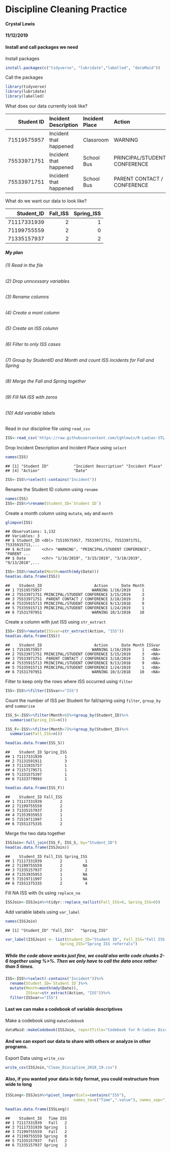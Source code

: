 Discipline Cleaning Practice
================

#### Crystal Lewis

#### 11/12/2019

#### Install and call packages we need

Install packages

``` r
install.packages(c("tidyverse", "lubridate","labelled", "dataMaid"))
```

Call the packages

``` r
library(tidyverse)
library(lubridate)
library(labelled)
```

What does our data currently look
like?

|  Student ID | Incident Description   | Incident Place | Action                       | Date      |
| ----------: | :--------------------- | :------------- | :--------------------------- | :-------- |
| 71519575957 | Incident that happened | Classroom      | WARNING                      | 1/16/2019 |
| 75533971751 | Incident that happened | School Bus     | PRINCIPAL/STUDENT CONFERENCE | 3/15/2019 |
| 75533971751 | Incident that happened | School Bus     | PARENT CONTACT / CONFERENCE  | 3/18/2019 |

What do we want our data to look like?

| Student\_ID | Fall\_ISS | Spring\_ISS |
| ----------: | --------: | ----------: |
| 71117331939 |         2 |           1 |
| 71199755559 |         2 |           0 |
| 71335157937 |         2 |           2 |

##### My plan

###### (1) Read in the file

###### (2) Drop unncessary variables

###### (3) Rename columns

###### (4) Create a mont column

###### (5) Create an ISS column

###### (6) Filter to only ISS cases

###### (7) Group by StudentID and Month and count ISS incidents for Fall and Spring

###### (8) Merge the Fall and Spring together

###### (9) Fill NA ISS with zeros

###### (10) Add variable labels

Read in our discipline file using
`read_csv`

``` r
ISS<-read_csv('https://raw.githubusercontent.com/Cghlewis/R-Ladies-STL-Cleaning-Data-R/master/Data/Discipline.csv')
```

Drop Incident Description and Incident Place using
    `select`

``` r
names(ISS)
```

    ## [1] "Student ID"           "Incident Description" "Incident Place"      
    ## [4] "Action"               "Date"

``` r
ISS<-ISS%>%select(-contains("Incident"))
```

Rename the Student ID column using `rename`

``` r
names(ISS)
ISS<-ISS%>%rename(Student_ID=`Student ID`)
```

Create a month column using `mutate`, `mdy` and `month`

``` r
glimpse(ISS)
```

    ## Observations: 1,132
    ## Variables: 3
    ## $ Student_ID <dbl> 71519575957, 75533971751, 75533971751, 75335915713,...
    ## $ Action     <chr> "WARNING", "PRINCIPAL/STUDENT CONFERENCE", "PARENT ...
    ## $ Date       <chr> "1/16/2019", "3/15/2019", "3/18/2019", "9/13/2018",...

``` r
ISS<-ISS%>%mutate(Month=month(mdy(Date)))
head(as.data.frame(ISS))
```

    ##    Student_ID                       Action      Date Month
    ## 1 71519575957                      WARNING 1/16/2019     1
    ## 2 75533971751 PRINCIPAL/STUDENT CONFERENCE 3/15/2019     3
    ## 3 75533971751  PARENT CONTACT / CONFERENCE 3/18/2019     3
    ## 4 75335915713 PRINCIPAL/STUDENT CONFERENCE 9/13/2018     9
    ## 5 75335915713 PRINCIPAL/STUDENT CONFERENCE 1/24/2019     1
    ## 6 71531797951                      WARNING 10/3/2018    10

Create a column with just ISS using `str_extract`

``` r
ISS<-ISS%>%mutate(ISSvar=str_extract(Action, "ISS"))
head(as.data.frame(ISS))
```

    ##    Student_ID                       Action      Date Month ISSvar
    ## 1 71519575957                      WARNING 1/16/2019     1   <NA>
    ## 2 75533971751 PRINCIPAL/STUDENT CONFERENCE 3/15/2019     3   <NA>
    ## 3 75533971751  PARENT CONTACT / CONFERENCE 3/18/2019     3   <NA>
    ## 4 75335915713 PRINCIPAL/STUDENT CONFERENCE 9/13/2018     9   <NA>
    ## 5 75335915713 PRINCIPAL/STUDENT CONFERENCE 1/24/2019     1   <NA>
    ## 6 71531797951                      WARNING 10/3/2018    10   <NA>

Filter to keep only the rows where ISS occurred using `filter`

``` r
ISS<-ISS%>%filter(ISSvar=="ISS")
```

Count the number of ISS per Student for fall/spring using `filter`,
`group_by` and `summarise`

``` r
ISS_S<-ISS%>%filter(Month<6)%>%group_by(Student_ID)%>%
  summarise(Spring_ISS=n())

ISS_F<-ISS%>%filter(Month>7)%>%group_by(Student_ID)%>%
  summarise(Fall_ISS=n())

head(as.data.frame(ISS_S))
```

    ##    Student_ID Spring_ISS
    ## 1 71117331939          1
    ## 2 71131591911          3
    ## 3 71131935757          1
    ## 4 71157179571          1
    ## 5 71331575397          1
    ## 6 71333779993          1

``` r
head(as.data.frame(ISS_F))
```

    ##    Student_ID Fall_ISS
    ## 1 71117331939        2
    ## 2 71199755559        2
    ## 3 71335157937        2
    ## 4 71353935953        1
    ## 5 71519711997        1
    ## 6 71551375335        2

Merge the two data together

``` r
ISSJoin<-full_join(ISS_F, ISS_S, by="Student_ID")
head(as.data.frame(ISSJoin))
```

    ##    Student_ID Fall_ISS Spring_ISS
    ## 1 71117331939        2          1
    ## 2 71199755559        2         NA
    ## 3 71335157937        2          2
    ## 4 71353935953        1         NA
    ## 5 71519711997        1         NA
    ## 6 71551375335        2          4

Fill NA ISS with 0s using `replace_na`

``` r
ISSJoin<-ISSJoin%>%tidyr::replace_na(list(Fall_ISS=0, Spring_ISS=0))
```

Add variable labels using
`var_label`

``` r
names(ISSJoin)
```

    ## [1] "Student_ID" "Fall_ISS"   "Spring_ISS"

``` r
var_label(ISSJoin) <- list(Student_ID="Student ID", Fall_ISS="Fall ISS referrals",
                        Spring_ISS="Spring ISS referrals")
```

##### While the code above works just fine, we could also write code chunks 2-6 together using %\>%. Then we only have to call the data once rather than 5 times.

``` r
ISS<-ISS%>%select(-contains("Incident"))%>%
  rename(Student_ID=`Student ID`)%>%
  mutate(Month=month(mdy(Date)), 
         ISSvar=str_extract(Action, "ISS"))%>%
  filter(ISSvar=="ISS")
```

#### Last we can make a codebook of variable descriptives

Make a codebook using
`makeCodebook`

``` r
dataMaid::makeCodebook(ISSJoin, reportTitle="Codebook for R-ladies Discipline Data")
```

#### And we can export our data to share with others or analyze in other programs.

Export Data using
`write_csv`

``` r
write_csv(ISSJoin,"Clean_Discipline_2018_19.csv")
```

#### Also, if you wanted your data in tidy format, you could restructure from wide to long

``` r
ISSLong<-ISSJoin%>%pivot_longer(cols=contains("ISS"), 
                              names_to=c("Time",".value"), names_sep="_")

head(as.data.frame(ISSLong))
```

    ##    Student_ID   Time ISS
    ## 1 71117331939   Fall   2
    ## 2 71117331939 Spring   1
    ## 3 71199755559   Fall   2
    ## 4 71199755559 Spring   0
    ## 5 71335157937   Fall   2
    ## 6 71335157937 Spring   2
